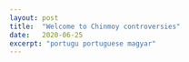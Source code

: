 ```yaml
---
layout: post
title:  "Welcome to Chinmoy controversies"
date:   2020-06-25
excerpt: "portugu portuguese magyar"
---
```

